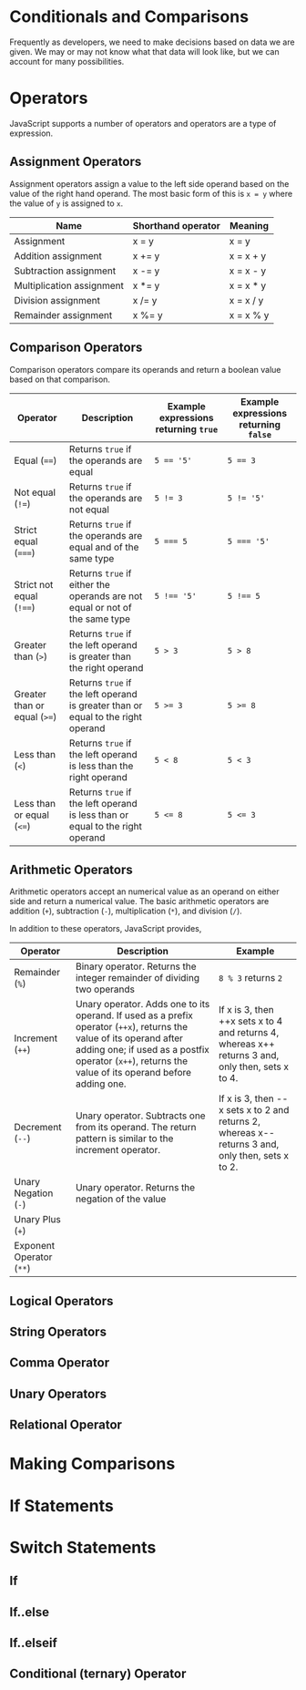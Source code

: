 # Conditionals and Comparisons

Frequently as developers, we need to make decisions based on data we are given. We may or may not know what that data will look like, but we can account for many possibilities.

# Operators

JavaScript supports a number of operators and operators are a type of expression.

## Assignment Operators

Assignment operators assign a value to the left side operand based on the value of the right hand operand. The most basic form of this is `x = y` where the value of `y` is assigned to `x`.

| Name                      | Shorthand operator | Meaning   |
| ------------------------- | ------------------ | --------- |
| Assignment                | x = y              | x = y     |
| Addition assignment       | x += y             | x = x + y |
| Subtraction assignment    | x -= y             | x = x - y |
| Multiplication assignment | x *= y             | x = x * y |
| Division assignment       | x /= y             | x = x / y |
| Remainder assignment      | x %= y             | x = x % y |

## Comparison Operators

Comparison operators compare its operands and return a boolean value based on that comparison.

| Operator | Description | Example expressions returning `true` | Example expressions returning `false` |
| ----- | ----- | ----- | ----- |
| Equal (`==`) | Returns `true` if the operands are equal | `5 == '5'` | `5 == 3` |
| Not equal (`!=`) | Returns `true` if the operands are not equal | `5 != 3` | `5 != '5'` |
| Strict equal (`===`) | Returns `true` if the operands are equal and of the same type | `5 === 5` | `5 === '5'` |
| Strict not equal (`!==`) | Returns `true` if either the operands are not equal or not of the same type | `5 !== '5'` | `5 !== 5` |
| Greater than (`>`) | Returns `true` if the left operand is greater than the right operand | `5 > 3` | `5 > 8` |
| Greater than or equal (`>=`) | Returns `true` if the left operand is greater than or equal to the right operand | `5 >= 3` | `5 >= 8` |
| Less than (`<`) | Returns `true` if the left operand is less than the right operand | `5 < 8` | `5 < 3` |
| Less than or equal (`<=`) | Returns `true` if the left operand is less than or equal to the right operand | `5 <= 8` | `5 <= 3` |

## Arithmetic Operators

Arithmetic operators accept an numerical value as an operand on either side and return a numerical value. The basic arithmetic operators are addition (`+`), subtraction (`-`), multiplication (`*`), and division (`/`).

In addition to these operators, JavaScript provides,

| Operator | Description | Example |
| ----- | ----- | ----- |
| Remainder (`%`) | Binary operator. Returns the integer remainder of dividing two operands | `8 % 3` returns `2` |
| Increment (`++`) | Unary operator. Adds one to its operand. If used as a prefix operator (`++x`), returns the value of its operand after adding one; if used as a postfix operator (`x++`), returns the value of its operand before adding one. | If x is 3, then ++x sets x to 4 and returns 4, whereas x++ returns 3 and, only then, sets x to 4. |
| Decrement (`--`) | Unary operator. Subtracts one from its operand. The return pattern is similar to the increment operator. | If x is 3, then --x sets x to 2 and returns 2, whereas x-- returns 3 and, only then, sets x to 2. |
| Unary Negation (`-`) | Unary operator. Returns the negation of the value | 
| Unary Plus (`+`) | 
| Exponent Operator (`**`) | 

## Logical Operators



## String Operators
## Comma Operator
## Unary Operators
## Relational Operator

# Making Comparisons

# If Statements

# Switch Statements

## If

## If..else

## If..elseif

## Conditional (ternary) Operator
